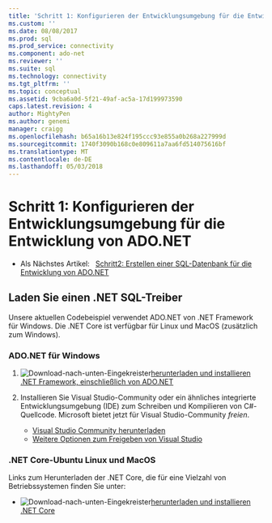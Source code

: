 ```yaml
---
title: 'Schritt 1: Konfigurieren der Entwicklungsumgebung für die Entwicklung von ADO.NET | Microsoft Docs'
ms.custom: ''
ms.date: 08/08/2017
ms.prod: sql
ms.prod_service: connectivity
ms.component: ado-net
ms.reviewer: ''
ms.suite: sql
ms.technology: connectivity
ms.tgt_pltfrm: ''
ms.topic: conceptual
ms.assetid: 9cba6a0d-5f21-49af-ac5a-17d199973590
caps.latest.revision: 4
author: MightyPen
ms.author: genemi
manager: craigg
ms.openlocfilehash: b65a16b13e824f195ccc93e855a0b268a227999d
ms.sourcegitcommit: 1740f3090b168c0e809611a7aa6fd514075616bf
ms.translationtype: MT
ms.contentlocale: de-DE
ms.lasthandoff: 05/03/2018
---
```

# <a name="step-1-configure-development-environment-for-adonet-development"></a>Schritt 1: Konfigurieren der Entwicklungsumgebung für die Entwicklung von ADO.NET

- Als Nächstes Artikel:&nbsp;&nbsp;&nbsp;[Schritt2: Erstellen einer SQL-Datenbank für die Entwicklung von ADO.NET](step-2-create-a-sql-database-for-ado-net-development.md)  

## <a name="download-a-net-sql-driver"></a>Laden Sie einen .NET SQL-Treiber

Unsere aktuellen Codebeispiel verwendet ADO.NET von .NET Framework für Windows. Die .NET Core ist verfügbar für Linux und MacOS (zusätzlich zum Windows).

### <a name="adonet-for-windows"></a>ADO.NET für Windows

1. ![Download-nach-unten-Eingekreister](../../ssdt/media/download.png)[herunterladen und installieren .NET Framework, einschließlich von ADO.NET](../sql-connection-libraries.md#anchor-20-drivers-relational-access)

2. Installieren Sie Visual Studio-Community oder ein ähnliches integrierte Entwicklungsumgebung (IDE) zum Schreiben und Kompilieren von C#-Quellcode. Microsoft bietet jetzt für Visual Studio-Community *freien*.  
    - [Visual Studio Community herunterladen](http://www.visualstudio.com/products/visual-studio-community-vs)  
    - [Weitere Optionen zum Freigeben von Visual Studio](http://www.visualstudio.com/products/free-developer-offers-vs.aspx)  


### <a name="net-core-for-linux-ubuntu-and-macos"></a>.NET Core-Ubuntu Linux und MacOS

Links zum Herunterladen der .NET Core, die für eine Vielzahl von Betriebssystemen finden Sie unter:

- ![Download-nach-unten-Eingekreister](../../ssdt/media/download.png)[herunterladen und installieren .NET Core](../sql-connection-libraries.md#anchor-20-drivers-relational-access)

